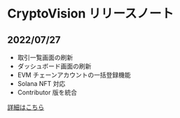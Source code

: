 # CryptoVision リリースノート

## 2022/07/27

- 取引一覧画面の刷新
- ダッシュボード画面の刷新
- EVM チェーンアカウントの一括登録機能
- Solana NFT 対応
- Contributor 版を統合

[詳細はこちら](./20220727.md)
